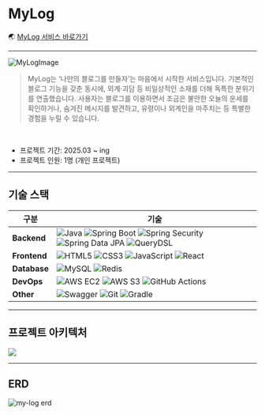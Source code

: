 # MyLog

:earth_asia: [MyLog 서비스 바로가기](https://mylogjw.kro.kr/)

---

![MyLogImage](https://github.com/user-attachments/assets/4a83d5b4-60fe-449c-887b-f1d5a0d31076)

> MyLog는 ‘나만의 블로그를 만들자’는 마음에서 시작한 서비스입니다.
기본적인 블로그 기능을 갖춘 동시에, 외계·괴담 등 비일상적인 소재를 더해 독특한 분위기를 연출했습니다.
사용자는 블로그를 이용하면서 조금은 불안한 오늘의 운세를 확인하거나, 숨겨진 메시지를 발견하고, 유령이나 외계인을 마주치는 등 특별한 경험을 누릴 수 있습니다.

<br>

- 프로젝트 기간: 2025.03 ~ ing
- 프로젝트 인원: 1명 (개인 프로젝트)

---
## 기술 스택


| 구분 | 기술 |
|------|------|
| **Backend** | ![Java](https://img.shields.io/badge/Java%2021-007396?style=for-the-badge&logo=java&logoColor=white) ![Spring Boot](https://img.shields.io/badge/Spring%20Boot%203.4.3-6DB33F?style=for-the-badge&logo=springboot&logoColor=white) ![Spring Security](https://img.shields.io/badge/Spring%20Security-6DB33F?style=for-the-badge&logo=springsecurity&logoColor=white) ![Spring Data JPA](https://img.shields.io/badge/Spring%20Data%20JPA-6DB33F?style=for-the-badge&logo=spring&logoColor=white) ![QueryDSL](https://img.shields.io/badge/QueryDSL-000000?style=for-the-badge) |
| **Frontend** | ![HTML5](https://img.shields.io/badge/HTML5-E34F26?style=for-the-badge&logo=html5&logoColor=white) ![CSS3](https://img.shields.io/badge/CSS3-1572B6?style=for-the-badge&logo=css3&logoColor=white) ![JavaScript](https://img.shields.io/badge/JavaScript-F7E018?style=for-the-badge&logo=javascript&logoColor=black) ![React](https://img.shields.io/badge/React-61DBFB?style=for-the-badge&logo=react&logoColor=black) |
| **Database** | ![MySQL](https://img.shields.io/badge/MySQL-4479A1?style=for-the-badge&logo=mysql&logoColor=white) ![Redis](https://img.shields.io/badge/Redis-DC382D?style=for-the-badge&logo=redis&logoColor=white) |
| **DevOps** | ![AWS EC2](https://img.shields.io/badge/AWS%20EC2-FF9900?style=for-the-badge&logo=amazonec2&logoColor=white) ![AWS S3](https://img.shields.io/badge/AWS%20S3-569A31?style=for-the-badge&logo=amazons3&logoColor=white) ![GitHub Actions](https://img.shields.io/badge/GitHub%20Actions-2088FF?style=for-the-badge&logo=githubactions&logoColor=white) |
| **Other** | ![Swagger](https://img.shields.io/badge/Swagger-85EA2D?style=for-the-badge&logo=swagger&logoColor=black) ![Git](https://img.shields.io/badge/Git-F05032?style=for-the-badge&logo=git&logoColor=white) ![Gradle](https://img.shields.io/badge/Gradle-02303A?style=for-the-badge&logo=gradle&logoColor=white) |

---

## 프로젝트 아키텍처

![](https://github.com/user-attachments/assets/9f644032-dc36-4e8d-926c-ca708c27face)

---
## ERD

![my-log erd](https://github.com/user-attachments/assets/2b422380-5ff3-496f-9b0b-ee32c7ceadf4)
